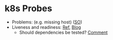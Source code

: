 # k8s Probes

* Problems: (e.g. missing host) ([SO](https://stackoverflow.com/questions/49770036/kubernetes-probes-fail-on-tomcat))
* Liveness and readiness: [Ref](https://kubernetes.io/docs/tasks/configure-pod-container/configure-liveness-readiness-probes/), [Blog](https://medium.com/spire-labs/utilizing-kubernetes-liveness-and-readiness-probes-to-automatically-recover-from-failure-2fe0314f2b2e)
    * Should dependencies be tested? [Comment](https://medium.com/@andyhume/this-is-really-interesting-thanks-cc4122529382)

